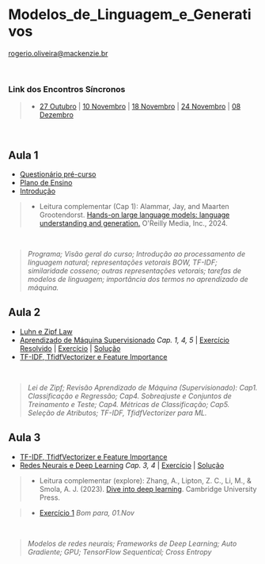 # Modelos_de_Linguagem_e_Generativos
rogerio.oliveira@mackenzie.br

<br>

### **Link dos Encontros Síncronos**

> * [27 Outubro](https://teams.microsoft.com/l/meetup-join/19%3ameeting_YTgyOGU2YTgtYTNjNi00ZTFjLWJjNDItOWJlODk3NzY4ZmVj%40thread.v2/0?context=%7b%22Tid%22%3a%2251da9440-4e5e-47b3-8e5c-4817f6f43c04%22%2c%22Oid%22%3a%22e7fc012e-6f57-4879-9416-93179af90e74%22%7d)
| [10 Novembro](https://teams.microsoft.com/l/meetup-join/19%3ameeting_YTgyOGU2YTgtYTNjNi00ZTFjLWJjNDItOWJlODk3NzY4ZmVj%40thread.v2/0?context=%7b%22Tid%22%3a%2251da9440-4e5e-47b3-8e5c-4817f6f43c04%22%2c%22Oid%22%3a%22e7fc012e-6f57-4879-9416-93179af90e74%22%7d)
| [18 Novembro](https://teams.microsoft.com/l/meetup-join/19%3ameeting_YTgyOGU2YTgtYTNjNi00ZTFjLWJjNDItOWJlODk3NzY4ZmVj%40thread.v2/0?context=%7b%22Tid%22%3a%2251da9440-4e5e-47b3-8e5c-4817f6f43c04%22%2c%22Oid%22%3a%22e7fc012e-6f57-4879-9416-93179af90e74%22%7d)
| [24 Novembro](https://teams.microsoft.com/l/meetup-join/19%3ameeting_YTgyOGU2YTgtYTNjNi00ZTFjLWJjNDItOWJlODk3NzY4ZmVj%40thread.v2/0?context=%7b%22Tid%22%3a%2251da9440-4e5e-47b3-8e5c-4817f6f43c04%22%2c%22Oid%22%3a%22e7fc012e-6f57-4879-9416-93179af90e74%22%7d)
| [08 Dezembro](https://teams.microsoft.com/l/meetup-join/19%3ameeting_YjZmNzVkYTUtNTI4NS00ZTEzLThlNzEtNThjYzM4ZDc3ZTQz%40thread.v2/0?context=%7b%22Tid%22%3a%2251da9440-4e5e-47b3-8e5c-4817f6f43c04%22%2c%22Oid%22%3a%22e7fc012e-6f57-4879-9416-93179af90e74%22%7d)

<br>

## Aula 1

* [Questionário pré-curso](https://forms.gle/LkD3H8LBB6GpvZLv7)
* [Plano de Ensino](https://github.com/Rogerio-mack/Modelos_de_Linguagem_e_Generativos/blob/main/Plano_de_Ensino_Modelos_de_Linguagem_e_Generativos_20250416.pdf)
* [Introdução](https://colab.research.google.com/github/Rogerio-mack/Modelos_de_Linguagem_e_Generativos/blob/main/MLG_01_Introducao.ipynb)

> * Leitura complementar (Cap 1): Alammar, Jay, and Maarten Grootendorst. [Hands-on large language models: language understanding and generation.](https://github.com/Rogerio-mack/Modelos_de_Linguagem_e_Generativos/blob/main/Hands-On-LLM/Jay%20Alammar%2C%20Maarten%20Grootendorst%20-%20Hands-On%20Large%20Language%20Models_%20Language%20Understanding%20and%20Generation%20(2024%2C%20O%E2%80%99Reilly%20Media)%20-%20libgen.pdf) O'Reilly Media, Inc., 2024.
<br>

> *Programa; Visão geral do curso; Introdução ao processamento de linguagem natural; representações vetorais BOW, TF-IDF; similaridade cosseno; outras representações vetorais; tarefas de modelos de linguagem; importância dos termos no aprendizado de máquina.*

## Aula 2

* [Luhn e Zipf Law](https://colab.research.google.com/github/Rogerio-mack/Modelos_de_Linguagem_e_Generativos/blob/main/Zipf_Law.ipynb) 
* [Aprendizado de Máquina Supervisionado](https://github.com/Rogerio-mack/Machine-Learning-I) *Cap. 1, 4, 5* | [Exercício Resolvido](https://colab.research.google.com/github/Rogerio-mack/Modelos_de_Linguagem_e_Generativos/blob/main/MLG_02_ML_Supervisionado_review.ipynb) | [Exercício](https://colab.research.google.com/github/Rogerio-mack/Modelos_de_Linguagem_e_Generativos/blob/main/MLG_02_ML_Supervisionado_exercicio.ipynb) | [Solução](https://colab.research.google.com/github/Rogerio-mack/Modelos_de_Linguagem_e_Generativos/blob/main/MLG_02_ML_Supervisionado_solucao.ipynb)
* [TF-IDF, TfidfVectorizer e Feature Importance](https://colab.research.google.com/github/Rogerio-mack/Modelos_de_Linguagem_e_Generativos/blob/main/TFIDF_Feature_Importance.ipynb)

<br>

> *Lei de Zipf; Revisão Aprendizado de Máquina (Supervisionado): Cap1. Classificação e Regressão; Cap4. Sobreajuste e Conjuntos de Treinamento e Teste; Cap4. Métricas de Classificação; Cap5. Seleção de Atributos; TF-IDF, TfidfVectorizer para ML.*

## Aula 3

* [TF-IDF, TfidfVectorizer e Feature Importance](https://colab.research.google.com/github/Rogerio-mack/Modelos_de_Linguagem_e_Generativos/blob/main/TFIDF_Feature_Importance.ipynb)
* [Redes Neurais e Deep Learning](https://github.com/Rogerio-mack/Deep-Learning-I) *Cap. 3, 4* | [Exercício](https://colab.research.google.com/github/Rogerio-mack/Modelos_de_Linguagem_e_Generativos/blob/main/TF_TFIDF_classification.ipynb) | [Solução](https://colab.research.google.com/github/Rogerio-mack/Modelos_de_Linguagem_e_Generativos/blob/main/TF_TFIDF_classification_solucao.ipynb)

> * Leitura complementar (explore): Zhang, A., Lipton, Z. C., Li, M., & Smola, A. J. (2023). [Dive into deep learning](https://d2l.ai/). Cambridge University Press.

> * [Exercício 1](https://forms.gle/pCuauRw1kcH4FqvS8) *Bom para, 01.Nov*
<br>

> *Modelos de redes neurais; Frameworks de Deep Learning; Auto Gradiente; GPU; TensorFlow Sequentical; Cross Entropy* 
